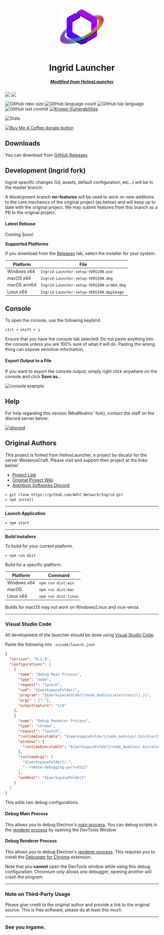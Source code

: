 <p align="center"><img src="./app/assets/images/SealCircle.png" width="150px" height="150px" alt="adlc logo"></p>

<h1 align="center">Ingrid Launcher</h1>

<em><h5 align="center"><a href="https://github.com/dscalzi/HeliosLauncher">Modified from HeliosLauncher</a></h5></em>

<!-- [<p align="center"><img src="https://img.shields.io/travis/dscalzi/HeliosLauncher.svg?style=for-the-badge" alt="travis">](https://travis-ci.org/dscalzi/HeliosLauncher) [<img src="https://img.shields.io/github/downloads/dscalzi/HeliosLauncher/total.svg?style=for-the-badge" alt="downloads">](https://github.com/dscalzi/HeliosLauncher/releases) <img src="https://forthebadge.com/images/badges/winter-is-coming.svg"  height="28px" alt="stark"></p> -->


<img align="center" src="https://github.com/AdlC-Network/Ingrid/actions/workflows/codacy-analysis.yml/badge.svg?branch=master" /> <img align="center" src="https://github.com/AdlC-Network/Ingrid/actions/workflows/build.yml/badge.svg" />

![GitHub repo size](https://img.shields.io/github/repo-size/AdlC-Network/Ingrid?style=plastic) ![GitHub language count](https://img.shields.io/github/languages/count/AdlC-Network/Ingrid?style=plastic) ![GitHub top language](https://img.shields.io/github/languages/top/AdlC-Network/Ingrid?style=plastic) ![GitHub last commit](https://img.shields.io/github/last-commit/AdlC-Network/Ingrid?color=red&style=plastic) [![Known Vulnerabilities](https://snyk.io/test/github/AdlC-Network/Ingrid/badge.svg)](https://snyk.io/test/github/AdlC-Network/Ingrid)


![Stats](https://github-readme-stats.vercel.app/api?username=AvnyrTokirawa&show_icons=true)

<span class="badge-buymeacoffee">
<a href="https://ko-fi.com/avnyr" title="Donate to this author using Buy Me A Coffee"><img src="https://img.shields.io/badge/buy%20me%20a%20coffee-donate-yellow.svg" alt="Buy Me A Coffee donate button" /></a>
</span>


## Downloads

You can download from [GitHub Releases](https://github.com/AdlC-Network/Ingrid/releases)

## Development (Ingrid fork)
Ingrid-specific changes (UI, assets, default configuration, etc...) will be in the master branch.

A development branch __mr-features__ will be used to work on new additions to the core mechanics of the original project (as below) and will keep up to date with the original project. We may submit features from this branch as a PR to the original project.


#### Latest Release
Coming Soon!
<!-- [![](https://img.shields.io/github/release/AdlC-Network/Ingrid.svg?style=flat-square)](https://github.com/AdlC-Network/Ingrid/releases/latest) -->

**Supported Platforms**

If you download from the [Releases](https://github.com/AdlC-Network/Ingrid/releases) tab, select the installer for your system.

| Platform    | File                                      |
|-------------|-------------------------------------------|
| Windows x64 | `Ingrid-Launcher-setup-VERSION.exe`       |
| macOS x64   | `Ingrid-Launcher-setup-VERSION.dmg`       |
| macOS arm64 | `Ingrid-Launcher-setup-VERSION-arm64.dmg` |
| Linux x64   | `Ingrid-Launcher-setup-VERSION.AppImage`  |

## Console

To open the console, use the following keybind.

```console
ctrl + shift + i
```

Ensure that you have the console tab selected. Do not paste anything into the console unless you are 100% sure of what it will do. Pasting the wrong thing can expose sensitive information.

#### Export Output to a File

If you want to export the console output, simply right click anywhere on the console and click **Save as..**

![console example](https://i.imgur.com/T5e73jP.png)

## Help

For help regarding this version (ModRealms' fork), contact the staff on the discord server below:

[![discord](https://discordapp.com/api/guilds/705029026259140650/embed.png?style=banner2)][discord]


## Original Authors

This project is forked from HeliosLauncher, a project by dscalzi for the server WesterosCraft. Please visit and support their project at the links below!

* [Project Link][original]
* [Original Project Wiki][wiki]
* [Aventium Softworks Discord][discord2]

[discord]: https://discord.gg/WYHxz2kMdk 'AdlC Discord'
[discord2]: https://discord.gg/zNWUXdt 'Original Project Discord'
[original]: https://github.com/dscalzi/HeliosLauncher 'Original Project GitHub'
```console
> git clone https://github.com/AdlC-Network/Ingrid.git
> npm install
```

---

**Launch Application**

```console
> npm start
```

---

**Build Installers**

To build for your current platform.

```console
> npm run dist
```

Build for a specific platform.

| Platform    | Command              |
|-------------|----------------------|
| Windows x64 | `npm run dist:win`   |
| macOS       | `npm run dist:mac`   |
| Linux x64   | `npm run dist:linux` |

Builds for macOS may not work on Windows/Linux and vice-versa.

---

### Visual Studio Code

All development of the launcher should be done using [Visual Studio Code][vscode].

Paste the following into `.vscode/launch.json`

```JSON
{
  "version": "0.2.0",
  "configurations": [
    {
      "name": "Debug Main Process",
      "type": "node",
      "request": "launch",
      "cwd": "${workspaceFolder}",
      "program": "${workspaceFolder}/node_modules/electron/cli.js",
      "args" : ["."],
      "outputCapture": "std"
    },
    {
      "name": "Debug Renderer Process",
      "type": "chrome",
      "request": "launch",
      "runtimeExecutable": "${workspaceFolder}/node_modules/.bin/electron",
      "windows": {
        "runtimeExecutable": "${workspaceFolder}/node_modules/.bin/electron.cmd"
      },
      "runtimeArgs": [
        "${workspaceFolder}/.",
        "--remote-debugging-port=9222"
      ],
      "webRoot": "${workspaceFolder}"
    }
  ]
}
```

This adds two debug configurations.

#### Debug Main Process

This allows you to debug Electron's [main process][mainprocess]. You can debug scripts in the [renderer process][rendererprocess] by opening the DevTools Window.

#### Debug Renderer Process

This allows you to debug Electron's [renderer process][rendererprocess]. This requires you to install the [Debugger for Chrome][chromedebugger] extension.

Note that you **cannot** open the DevTools window while using this debug configuration. Chromium only allows one debugger, opening another will crash the program.

---

### Note on Third-Party Usage

Please give credit to the original author and provide a link to the original source. This is free software, please do at least this much.

---

### See you ingame.


[nodejs]: https://nodejs.org/en/ 'Node.js'
[vscode]: https://code.visualstudio.com/ 'Visual Studio Code'
[mainprocess]: https://electronjs.org/docs/tutorial/application-architecture#main-and-renderer-processes 'Main Process'
[rendererprocess]: https://electronjs.org/docs/tutorial/application-architecture#main-and-renderer-processes 'Renderer Process'
[chromedebugger]: https://marketplace.visualstudio.com/items?itemName=msjsdiag.debugger-for-chrome 'Debugger for Chrome'
[discord]: https://discord.gg/WYHxz2kMdk 'Discord'
[wiki]: https://adlc.network/wiki 'wiki'
